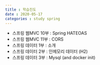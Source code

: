 ```yaml
---
title : 학습진도
date : 2020-05-17
categories : study spring
---
```

+ 스프링 웹MVC 10부 : Spring HATEOAS
+ 스프링 웹MVC 11부 : CORS
+ 스프링 데이터 1부 : 소개
+ 스프링 데이터 2부 : 인메모리 데이터 (H2)
+ 스프링 데이터 3부 : Mysql (and docker init)
